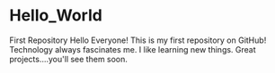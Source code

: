 # Hello_World
First Repository
Hello Everyone!
This is my first repository on GitHub!
Technology always fascinates me.
I like learning new things.
Great projects....you'll see them soon.
